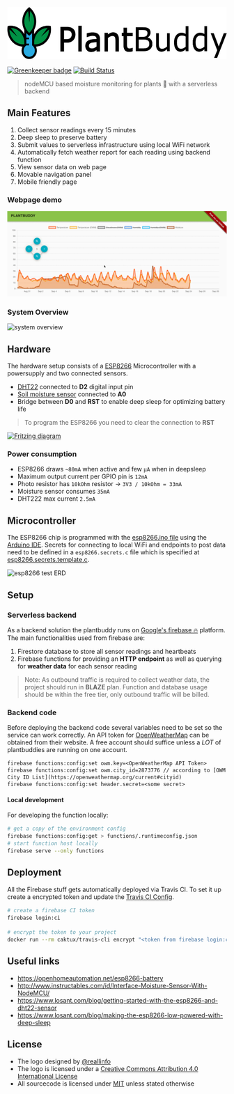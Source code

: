 <p align="center"><img src="logo/horizontal.png" alt="plantbuddy" height="120px"></p>

[![Greenkeeper badge](https://badges.greenkeeper.io/anoff/plantbuddy.svg)](https://greenkeeper.io/)
[![Build Status](https://travis-ci.org/anoff/plantbuddy.svg?branch=master)](https://travis-ci.org/anoff/plantbuddy)

> nodeMCU based moisture monitoring for plants 🌱 with a serverless backend

## Main Features

1. Collect sensor readings every 15 minutes
1. Deep sleep to preserve battery
1. Submit values to serverless infrastructure using local WiFi network
1. Automatically fetch weather report for each reading using backend function
1. View sensor data on web page
1. Movable navigation panel
1. Mobile friendly page

### Webpage demo

![demo](assets/demo.gif)

### System Overview

![system overview](http://www.plantuml.com/plantuml/proxy?cache=no&src=https://raw.github.com/SK53/plantuml_test/master/assets/overview.iuml)

## Hardware

The hardware setup consists of a [ESP8266](https://en.wikipedia.org/wiki/ESP8266) Microcontroller with a powersupply and two connected sensors.

- [DHT22](https://www.adafruit.com/product/385) connected to **D2** digital input pin
- [Soil moisture sensor](https://www.sparkfun.com/products/13322) connected to **A0**
- Bridge between **D0** and **RST** to enable deep sleep for optimizing battery life

> To program the ESP8266 you need to clear the connection to **RST**

[<img src="assets/sketch.png" height="600px" alt="Fritzing diagram"/>](assets/sketch.png)

### Power consumption

- ESP8266 draws `~80mA` when active and few `µA` when in deepsleep
- Maximum output current per GPIO pin is `12mA`
- Photo resistor has `10kOhm` resistor -> `3V3 / 10kOhm = 33mA`
- Moisture sensor consumes `35mA`
- DHT222 max current `2.5mA`

## Microcontroller

The ESP8266 chip is programmed with the [esp8266.ino file](esp8266.ino) using the [Arduino IDE](https://www.arduino.cc/en/Main/Software?). Secrets for connecting to local WiFi and endpoints to post data need to be defined in a `esp8266.secrets.c` file which is specified at [esp8266.secrets.template.c](esp8266.secrets.template.c).

![esp8266 test ERD](http://www.plantuml.com/plantuml/proxy?cache=no&src=https://raw.github.com/SK53/plantuml_test/master/assets/esp8266.iuml)

## Setup

### Serverless backend

As a backend solution the plantbuddy runs on [Google's firebase 🔥](https://console.firebase.google.com) platform. The main functionalities used from firebase are:

1. Firestore database to store all sensor readings and heartbeats
1. Firebase functions for providing an **HTTP endpoint** as well as querying for **weather data** for each sensor reading

> Note: As outbound traffic is required to collect weather data, the project should run in **BLAZE** plan. Function and database usage should be within the free tier, only outbound traffic will be billed.

### Backend code

Before deploying the backend code several variables need to be set so the service can work correctly. An API token for [OpenWeatherMap](https://openweathermap.org/price) can be obtained from their website. A free account should suffice unless a _LOT_ of plantbuddies are running on one account.

```text
firebase functions:config:set owm.key=<OpenWeatherMap API Token>
firebase functions:config:set owm.city_id=2873776 // according to [OWM City ID List](https://openweathermap.org/current#cityid)
firebase functions:config:set header.secret=<some secret>
```

#### Local development

For developing the function locally:

```sh
# get a copy of the environment config
firebase functions:config:get > functions/.runtimeconfig.json
# start function host locally
firebase serve --only functions
```

## Deployment

All the Firebase stuff gets automatically deployed via Travis CI. To set it up create a encrypted token and update the [Travis CI Config](.travis.yml).

```sh
# create a firebase CI token
firebase login:ci

# encrypt the token to your project
docker run --rm caktux/travis-cli encrypt "<token from firebase login:ci>" -r anoff/plantbuddy
```

## Useful links

- https://openhomeautomation.net/esp8266-battery
- http://www.instructables.com/id/Interface-Moisture-Sensor-With-NodeMCU/
- https://www.losant.com/blog/getting-started-with-the-esp8266-and-dht22-sensor
- https://www.losant.com/blog/making-the-esp8266-low-powered-with-deep-sleep

## License

- The logo designed by [@reallinfo](https://github.com/reallinfo)
- The logo is licensed under a [Creative Commons Attribution 4.0 International License](https://creativecommons.org/licenses/by/4.0/)
- All sourcecode is licensed under [MIT](./LICENSE) unless stated otherwise
